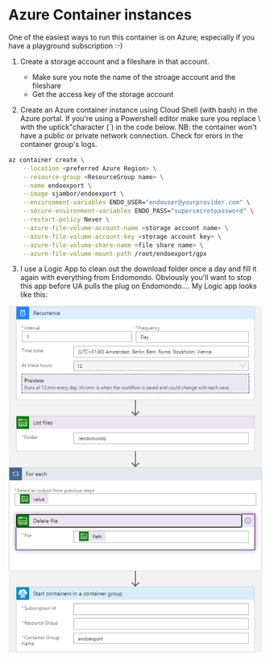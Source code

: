 # Azure Container instances

One of the easiest ways to run this container is on Azure; especially if you have a playground subscription :-)

1) Create a storage account and a fileshare in that account. 
    - Make sure you note the name of the stroage account and the fileshare
    - Get the access key of the storage account

2) Create an Azure container instance using Cloud Shell (with bash) in the Azure portal. If you're using a Powershell editor make sure you replace \ with the uptick"character (\`) in the code below. NB: the container won't have a public or private network connection. Check for erors in the container group's logs.

```bash
az container create \
    --location <preferred Azure Region> \
    --resource-group <ResourceGroup name> \
    --name endoexport \
    --image sjambor/endoexport \
    --environment-variables ENDO_USER="endouser@yourprovider.com" \
    --secure-environment-variables ENDO_PASS="supersecretpassword" \
    --restart-policy Never \
    --azure-file-volume-account-name <storage account name> \
    --azure-file-volume-account-key <storage account key> \
    --azure-file-volume-share-name <file share name> \
    --azure-file-volume-mount-path /root/endoexport/gpx
```

3) I use a Logic App to clean out the download folder once a day and fill it again with everything from Endomondo. Obviously you'll want to stop this app before UA pulls the plug on Endomondo....  My Logic app looks like this:

![title](./LogicApp.png)